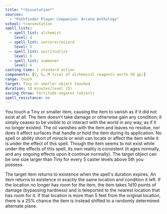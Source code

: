 ```yaml
---
title: "*dissolution*"
sources:
  - "Pathfinder Player Companion: Arcane Anthology"
school: transmutation
spell_lists:
  - spell_list: alchemist
    level: 4
  - spell_list: sorcerer/wizard
    level: 5
  - spell_list: spiritualist
    level: 6
  - spell_list: summoner
    level: 6
casting_time: 1 standard action
components: [V, S, M (vial of alchemical reagents worth 50 gp)]
range: touch
target: Tiny or smaller object touched
duration: 10 minutes/level (D)
saving_throw: Fortitude negates (object)
spell_resistance: no
---
```


You touch a Tiny or smaller item, causing the item to vanish as if it did not exist at all. The item doesn't take damage or otherwise gain any condition; it simply ceases to be visible to or interact with the world in any way, as if it no longer existed. The oil vanishes with the item and leaves no residue, nor does it affect surfaces that handle or hold the item during its application. No spell or ability short of *miracle* or *wish* can locate or affect the item while it is under the effect of this spell. Though the item seems to not exist while under the effects of this spell, its own reality is consistent (it ages normally, and any ongoing effects upon it continue normally). The target object can be one size larger than Tiny for every 5 caster levels above 5th you possess.

The target item returns to existence when the spell's duration expires. An item returns to existence in exactly the same location and condition it left. If the location no longer has room for the item, the item takes 1d10 points of damage (bypassing hardness) and is teleported to the nearest location that has room for it. If that location is more than 5 feet from the original location, there is a 25% chance the item is instead shifted to a randomly determined alternate plane.
